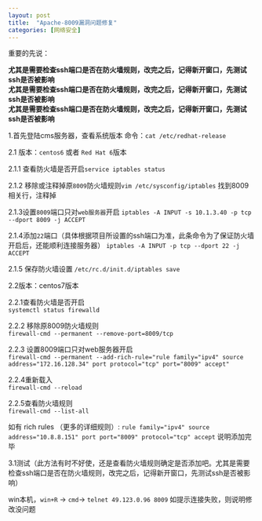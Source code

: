 ```yaml
---
layout: post
title:  "Apache-8009漏洞问题修复"
categories: [网络安全]
---
```


重要的先说：  

**尤其是需要检查ssh端口是否在防火墙规则，改完之后，记得新开窗口，先测试ssh是否被影响  
尤其是需要检查ssh端口是否在防火墙规则，改完之后，记得新开窗口，先测试ssh是否被影响  
尤其是需要检查ssh端口是否在防火墙规则，改完之后，记得新开窗口，先测试ssh是否被影响**  


1.首先登陆cms服务器，查看系统版本  命令：`cat /etc/redhat-release`


2.1  版本：`centos6` 或者 `Red Hat 6`版本

2.1.1  查看防火墙是否开启`service iptables status`  

2.1.2  移除或注释掉原`8009`防火墙规则`vim /etc/sysconfig/iptables`
找到8009相关行，注释掉  

2.1.3设置`8009`端口只对`web服务器`开启
```iptables -A INPUT -s 10.1.3.40 -p tcp --dport 8009 -j ACCEPT```  

2.1.4添加`22`端口（具体根据项目所设置的ssh端口为准，此条命令为了保证防火墙开启后，还能顺利连接服务器）
`iptables -A INPUT -p tcp --dport 22 -j ACCEPT`  

2.1.5 保存防火墙设置
`/etc/rc.d/init.d/iptables save`




2.2版本：centos7版本  

2.2.1查看防火墙是否开启  
`systemctl status firewalld`  

2.2.2 移除原8009防火墙规则  
`firewall-cmd --permanent --remove-port=8009/tcp`  

2.2.3 设置8009端口只对web服务器开启  
```firewall-cmd --permanent --add-rich-rule="rule family="ipv4" source address="172.16.128.34" port protocol="tcp" port="8009" accept"```  

2.2.4重新载入  
`firewall-cmd --reload`  

2.2.5查看防火墙规则  
`firewall-cmd --list-all`  

如有
 rich rules （更多的详细规则）: 
	`rule family="ipv4" source address="10.8.8.151" port port="8009" protocol="tcp" accept`
说明添加完毕

3.1测试（此方法有时不好使，还是查看防火墙规则确定是否添加吧。尤其是需要检查ssh端口是否在防火墙规则，改完之后，记得新开窗口，先测试ssh是否被影响）  

win本机，`win+R` → `cmd`→  `telnet 49.123.0.96 8009` 如提示连接失败，则说明修改没问题
